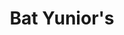 ---
title: "Bat Yunior's"
url: /santa-cruz-de-la-sierra/bat-yuniors/
shop: piezas de automóviles
---